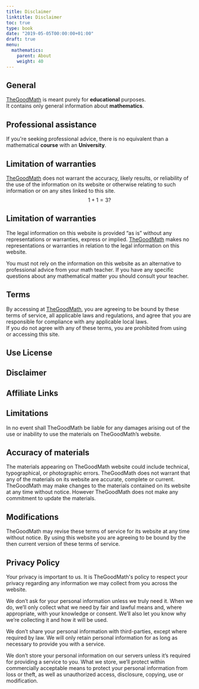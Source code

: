 ```yaml
---
title: Disclaimer
linktitle: Disclaimer
toc: true
type: book
date: "2019-05-05T00:00:00+01:00"
draft: true
menu:
  mathematics:
    parent: About
    weight: 40
---
```

## General
[TheGoodMath](https://TheGoodMath.com) is meant purely for **educational** purposes.\
It contains only general information about **mathematics**.
## Professional assistance
If you're seeking professional advice, there is no equivalent than a mathematical **course** with an **University**.
## Limitation of warranties
[TheGoodMath](https://TheGoodMath.com) does not warrant the accuracy, likely results, or reliability of the use of the information on its website or otherwise relating to such information or on any sites linked to this site.
$$1+1=3?$$

## Limitation of warranties
The legal information on this website is provided “as is” without any representations or warranties, express or implied. [TheGoodMath](https://TheGoodMath.com) makes no representations or warranties in relation to the legal information on this website.

You must not rely on the information on this website as an alternative to professional advice from your math teacher.
If you have any specific questions about any mathematical matter you should consult your teacher.

## Terms
By accessing at [TheGoodMath](https://TheGoodMath.com), you are agreeing to be bound by these terms of service, all applicable laws and regulations, and agree that you are responsible for compliance with any applicable local laws.\
If you do not agree with any of these terms, you are prohibited from using or accessing this site.

## Use License


## Disclaimer


## Affiliate Links

## Limitations
In no event shall TheGoodMath be liable for any damages arising out of the use or inability to use the materials on TheGoodMath’s website.

## Accuracy of materials
The materials appearing on TheGoodMath website could include technical, typographical, or photographic errors. TheGoodMath does not warrant that any of the materials on its website are accurate, complete or current.
TheGoodMath may make changes to the materials contained on its website at any time without notice.
However TheGoodMath does not make any commitment to update the materials.


## Modifications
TheGoodMath may revise these terms of service for its website at any time without notice.
By using this website you are agreeing to be bound by the then current version of these terms of service.


## Privacy Policy
Your privacy is important to us. It is TheGoodMath's policy to respect your privacy regarding any information we may collect from you across the website.

We don’t ask for your personal information unless we truly need it. When we do, we’ll only collect what we need by fair and lawful means and, where appropriate, with your knowledge or consent. We’ll also let you know why we’re collecting it and how it will be used.

We don’t share your personal information with third-parties, except where required by law.
We will only retain personal information for as long as necessary to provide you with a service.

We don’t store your personal information on our servers unless it’s required for providing a service to you. What we store, we’ll protect within commercially acceptable means to protect your personal information from loss or theft, as well as unauthorized access, disclosure, copying, use or modification.




